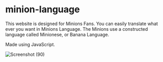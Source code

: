 
# minion-language
This website is designed for Minions Fans. You can easily translate what ever you want in Minions Language. The Minions use a constructed language called Minionese, or Banana Language.

Made using JavaScript.

![Screenshot (90)](https://user-images.githubusercontent.com/108549299/199602891-b8376f1f-e760-4a59-b177-04433f3f2140.png)
